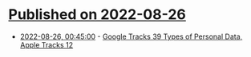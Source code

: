 # [Published on 2022-08-26](index.md)

* [2022-08-26, 00:45:00](https://yro.slashdot.org/story/22/08/25/1948250/google-tracks-39-types-of-personal-data-apple-tracks-12?utm_source=rss1.0mainlinkanon&utm_medium=feed) - [Google Tracks 39 Types of Personal Data, Apple Tracks 12](https://yro.slashdot.org/story/22/08/25/1948250/google-tracks-39-types-of-personal-data-apple-tracks-12?utm_source=rss1.0mainlinkanon&utm_medium=feed)
